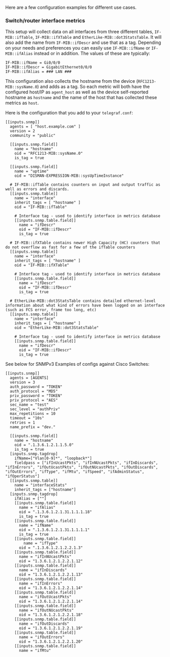 Here are a few configuration examples for different use cases.

### Switch/router interface metrics

This setup will collect data on all interfaces from three different tables, `IF-MIB::ifTable`, `IF-MIB::ifXTable` and `EtherLike-MIB::dot3StatsTable`. It will also add the name from `IF-MIB::ifDescr` and use that as a tag. Depending on your needs and preferences you can easily use `IF-MIB::ifName` or `IF-MIB::ifAlias` instead or in addition. The values of these are typically:

    IF-MIB::ifName = Gi0/0/0
    IF-MIB::ifDescr = GigabitEthernet0/0/0
    IF-MIB::ifAlias = ### LAN ###

This configuration also collects the hostname from the device (`RFC1213-MIB::sysName.0`) and adds as a tag. So each metric will both have the configured host/IP as `agent_host` as well as the device self-reported hostname as `hostname` and the name of the host that has collected these metrics as `host`.

Here is the configuration that you add to your `telegraf.conf`:

```
[[inputs.snmp]]
  agents = [ "host.example.com" ]
  version = 2
  community = "public"

  [[inputs.snmp.field]]
    name = "hostname"
    oid = "RFC1213-MIB::sysName.0"
    is_tag = true

  [[inputs.snmp.field]]
    name = "uptime"
    oid = "DISMAN-EXPRESSION-MIB::sysUpTimeInstance"

  # IF-MIB::ifTable contains counters on input and output traffic as well as errors and discards.
  [[inputs.snmp.table]]
    name = "interface"
    inherit_tags = [ "hostname" ]
    oid = "IF-MIB::ifTable"

    # Interface tag - used to identify interface in metrics database
    [[inputs.snmp.table.field]]
      name = "ifDescr"
      oid = "IF-MIB::ifDescr"
      is_tag = true

  # IF-MIB::ifXTable contains newer High Capacity (HC) counters that do not overflow as fast for a few of the ifTable counters
  [[inputs.snmp.table]]
    name = "interface"
    inherit_tags = [ "hostname" ]
    oid = "IF-MIB::ifXTable"

    # Interface tag - used to identify interface in metrics database
    [[inputs.snmp.table.field]]
      name = "ifDescr"
      oid = "IF-MIB::ifDescr"
      is_tag = true

  # EtherLike-MIB::dot3StatsTable contains detailed ethernet-level information about what kind of errors have been logged on an interface (such as FCS error, frame too long, etc)
  [[inputs.snmp.table]]
    name = "interface"
    inherit_tags = [ "hostname" ]
    oid = "EtherLike-MIB::dot3StatsTable"

    # Interface tag - used to identify interface in metrics database
    [[inputs.snmp.table.field]]
      name = "ifDescr"
      oid = "IF-MIB::ifDescr"
      is_tag = true
```


See below for SNMPv3 Examples of configs against Cisco Switches: 

```
[[inputs.snmp]]
  agents = [AGENTS]
  version = 3
  auth_password = "TOKEN"
  auth_protocol = "MD5"
  priv_password = "TOKEN"
  priv_protocol = "AES"
  sec_name = "test"
  sec_level = "authPriv"
  max_repetitions = 10
  timeout = "10s"
  retries = 1
  name_prefix = "dev."
  
  [[inputs.snmp.field]]
    name = "hostname"
    oid = ".1.3.6.1.2.1.1.5.0"
    is_tag = true
  [inputs.snmp.tagdrop]
    ifName=["Vlan[0-9]*", "loopback*"]
    fieldpass = ["ifInUcastPkts", "ifInNUcastPkts", "ifInDiscards", "ifInErrors", "ifOutUcastPkts", "ifOutNUcastPkts", "ifOutDiscards", "ifOutErrors", "ifType", "ifMtu", "ifSpeed", "ifAdminStatus", "ifOperStatus"]
  [[inputs.snmp.table]]
    name = "interfaceStats"
    inherit_tags = ["hostname"]
  [inputs.snmp.tagdrop]
    ifAlias = [""]
    [[inputs.snmp.table.field]]
      name = "ifAlias"
      oid = ".1.3.6.1.2.1.31.1.1.1.18"
      is_tag = true
    [[inputs.snmp.table.field]]
      name = "ifName"
      oid = ".1.3.6.1.2.1.31.1.1.1.1"
      is_tag = true
    [[inputs.snmp.table.field]]
	    name = "ifType"
  	  oid = ".1.3.6.1.2.1.2.2.1.3"
    [[inputs.snmp.table.field]]
      name = "ifInNUcastPkts"
      oid = "1.3.6.1.2.1.2.2.1.12"
    [[inputs.snmp.table.field]]
      name = "ifInDiscards"
      oid = "1.3.6.1.2.1.2.2.1.13"
    [[inputs.snmp.table.field]]
      name = "ifInErrors"
      oid = "1.3.6.1.2.1.2.2.1.14"
    [[inputs.snmp.table.field]]
      name = "ifOutUcastPkts"
      oid = "1.3.6.1.2.1.2.2.1.14"
    [[inputs.snmp.table.field]]
      name = "ifOutNUcastPkts"
      oid = "1.3.6.1.2.1.2.2.1.18"
    [[inputs.snmp.table.field]]
      name = "ifOutDiscards"
      oid = "1.3.6.1.2.1.2.2.1.19"
    [[inputs.snmp.table.field]]
      name = "ifOutErrors"
      oid = "1.3.6.1.2.1.2.2.1.20"
    [[inputs.snmp.table.field]]
      name = "ifMtu"
  
